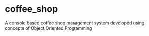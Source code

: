 # coffee_shop
A console based coffee shop management system developed using concepts of Object Oriented Programming
